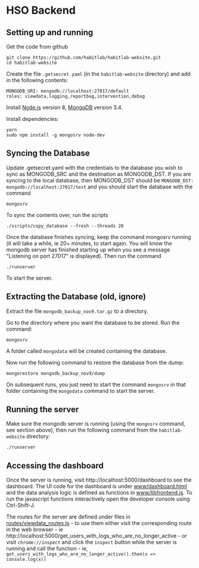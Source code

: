 # HSO Backend

## Setting up and running

Get the code from github

```
git clone https://github.com/habitlab/habitlab-website.git
cd habitlab-website
```

Create the file `.getsecret.yaml` (in the `habitlab-website` directory) and add in the following contents:

```
MONGODB_URI: mongodb://localhost:27017/default
roles: viewdata,logging,reportbug,intervention,debug
```

Install [Node.js](https://nodejs.org/en/) version 8, [MongoDB](https://docs.mongodb.com/manual/administration/install-community/) version 3.4.

Install dependencies:

```
yarn
sudo npm install -g mongosrv node-dev
```

## Syncing the Database

Update .getsecret.yaml with the credentials to the database you wish to sync as MONGODB_SRC and the destination as MONGODB_DST. If you are syncing to the local database, then MONGODB_DST should be `MONGODB_DST: mongodb://localhost:27017/test` and you should start the database with the command

```
mongosrv
```

To sync the contents over, run the scripts

```
./scripts/copy_database --fresh --threads 20
```

Once the database finishes syncing, keep the command mongosrv running (it will take a while, ie 20+ minutes, to start again. You will know the mongodb server has finished starting up when you see a message "Listening on port 27017" is displayed). Then run the command

```
./runserver
```

To start the server.

## Extracting the Database (old, ignore)

Extract the file `mongodb_backup_nov9.tar.gz` to a directory.

Go to the directory where you want the database to be stored. Run the command:

```
mongosrv
```

A folder called `mongodata` will be created containing the database.

Now run the following command to restore the database from the dump:

```
mongorestore mongodb_backup_nov9/dump
```

On subsequent runs, you just need to start the command `mongosrv` in that folder containing the `mongodata` command to start the server.

## Running the server

Make sure the mongodb server is running (using the `mongosrv` command, see section above), then run the following command from the `habitlab-website` directory:

```
./runserver
```

## Accessing the dashboard

Once the server is running, visit http://localhost:5000/dashboard to see the dashboard. The UI code for the dashboard is under [www/dashboard.html](https://github.com/habitlab/habitlab-website/blob/master/www/dashboard.html) and the data analysis logic is defined as functions in [www/libfrontend.js](https://github.com/habitlab/habitlab-website/blob/master/www/libfrontend.js). To run the javascript functions interactively open the developer console using Ctrl-Shift-J.

The routes for the server are defined under files in [routes/viewdata_routes.ls](https://github.com/habitlab/habitlab-website/blob/master/routes/viewdata_routes.ls) - to use them either visit the corresponding route in the web browser - ie http://localhost:5000/get_users_with_logs_who_are_no_longer_active  - or visit `chrome://inspect` and click the `inspect` button while the server is running and call the function - ie, `get_users_with_logs_who_are_no_longer_active().then(x => console.log(x))`
